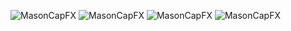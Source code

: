 ![MasonCapFX](https://www.tradingview.com/x/i1u19Q2e/ "MasonCapFX")
![MasonCapFX](https://www.tradingview.com/x/keHci84Z/ "MasonCapFX")
![MasonCapFX](https://www.tradingview.com/x/sBmJfdhQ/ "MasonCapFX")
![MasonCapFX](https://www.tradingview.com/x/nlYpNAex/ "MasonCapFX")
